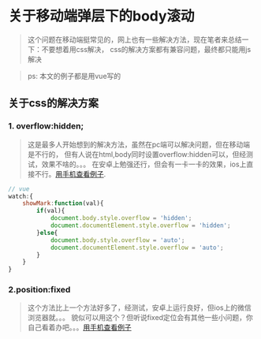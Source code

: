# 关于移动端弹层下的body滚动

> 这个问题在移动端挺常见的，网上也有一些解决方法，现在笔者来总结一下：不要想着用css解决，
css的解决方案都有兼容问题，最终都只能用js解决

>ps: 本文的例子都是用vue写的

## 关于css的解决方案

### 1. overflow:hidden;
> 这是最多人开始想到的解决方法，虽然在pc端可以解决问题，但在移动端是不行的，
但有人说在html,body同时设置overflow:hidden可以，但经测试，效果不啥的。。。
在安卓上勉强还行，但会有一卡一卡的效果，ios上直接不行。[用手机查看例子](https://greatweber.github.io/diaryFormCnblogs/mobilephoneScroll/example1.html).

```js
// vue
watch:{
    showMark:function(val){
        if(val){
            document.body.style.overflow = 'hidden';
            document.documentElement.style.overflow = 'hidden';
        }else{
            document.body.style.overflow = 'auto';
            document.documentElement.style.overflow = 'auto';
        }
    }
}

```

### 2.position:fixed
> 这个方法比上一个方法好多了，经测试，安卓上运行良好，但ios上的微信浏览器就。。。
貌似可以用这个？但听说fixed定位会有其他一些小问题，你自己看着办吧。。。[用手机查看例子](https://greatweber.github.io/diaryFormCnblogs/mobilephoneScroll/example2.html)